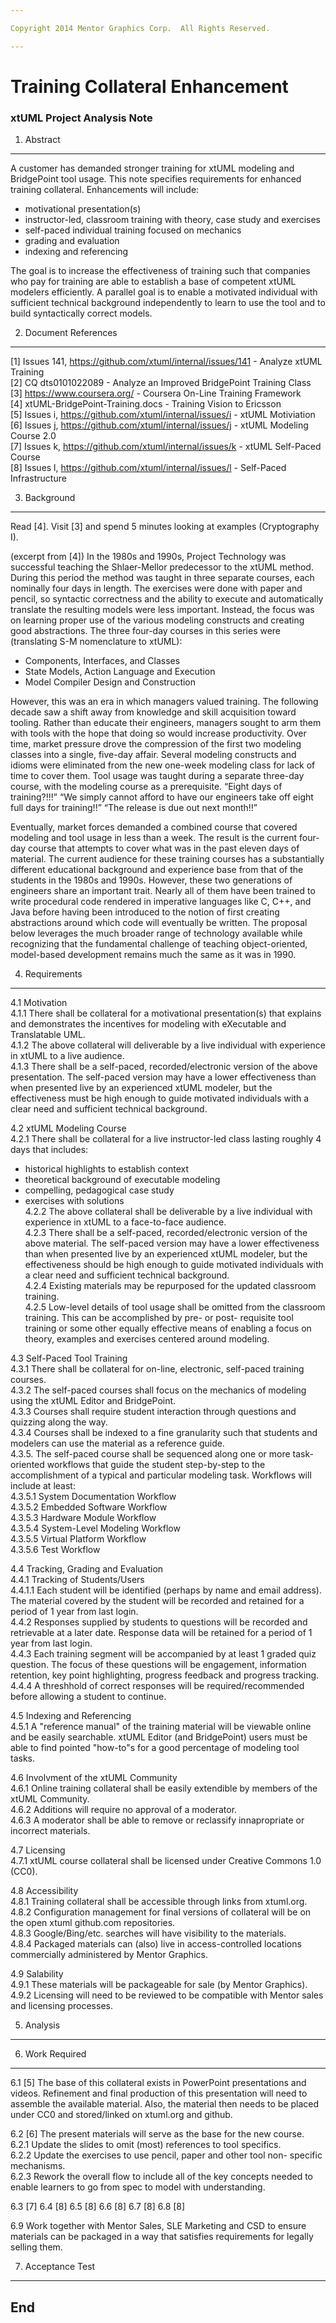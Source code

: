 ```yaml
---

Copyright 2014 Mentor Graphics Corp.  All Rights Reserved.

---
```


# Training Collateral Enhancement
### xtUML Project Analysis Note


1. Abstract
-----------
A customer has demanded stronger training for xtUML modeling and
BridgePoint tool usage.  This note specifies requirements for
enhanced training collateral.  Enhancements will include:
- motivational presentation(s)
- instructor-led, classroom training with theory, case study and exercises
- self-paced individual training focused on mechanics
- grading and evaluation
- indexing and referencing

The goal is to increase the effectiveness of training such that companies
who pay for training are able to establish a base of competent xtUML
modelers efficiently.  A parallel goal is to enable a motivated individual
with sufficient technical background independently to learn to use the tool
and to build syntactically correct models.


2. Document References
----------------------
[1] Issues 141, https://github.com/xtuml/internal/issues/141 - 
    Analyze xtUML Training  
[2] CQ dts0101022089 - Analyze an Improved BridgePoint Training Class  
[3] https://www.coursera.org/ - Coursera On-Line Training Framework  
[4] xtUML-BridgePoint-Training.docs - Training Vision to Ericsson  
[5] Issues i, https://github.com/xtuml/internal/issues/i - xtUML Motiviation  
[6] Issues j, https://github.com/xtuml/internal/issues/j - xtUML Modeling Course 2.0  
[7] Issues k, https://github.com/xtuml/internal/issues/k - xtUML Self-Paced Course  
[8] Issues l, https://github.com/xtuml/internal/issues/l - Self-Paced Infrastructure  

3. Background
-------------
Read [4].  Visit [3] and spend 5 minutes looking at examples (Cryptography I).

(excerpt from [4])
In the 1980s and 1990s, Project Technology was successful teaching the
Shlaer-Mellor predecessor to the xtUML method.  During this period the
method was taught in three separate courses, each nominally four days in
length.  The exercises were done with paper and pencil, so syntactic
correctness and the ability to execute and automatically translate the
resulting models were less important.  Instead, the focus was on
learning proper use of the various modeling constructs and creating
good abstractions.  The three four-day courses in this series were
(translating S-M nomenclature to xtUML):

- Components, Interfaces, and Classes
- State Models, Action Language and Execution
- Model Compiler Design and Construction

However, this was an era in which managers valued training.  The
following decade saw a shift away from knowledge and skill acquisition
toward tooling.  Rather than educate their engineers, managers sought to
arm them with tools with the hope that doing so would increase
productivity.  Over time, market pressure drove the compression of the
first two modeling classes into a single, five-day affair.  Several
modeling constructs and idioms were eliminated from the new one-week
modeling class for lack of time to cover them.  Tool usage was taught
during a separate three-day course, with the modeling course as a
prerequisite.  “Eight days of training?!!!”  “We simply cannot afford to
have our engineers take off eight full days for training!!”  “The
release is due out next month!!”

Eventually, market forces demanded a combined course that covered
modeling and tool usage in less than a week.  The result is the current
four-day course that attempts to cover what was in the past eleven days
of material.  The current audience for these training courses has a
substantially different educational background and experience base from
that of the students in the 1980s and 1990s.  However, these two generations
of engineers share an important trait.  Nearly all of them have been
trained to write procedural code rendered in imperative languages like
C, C++, and Java before having been introduced to the notion of first
creating abstractions around which code will eventually be written.
The proposal below leverages the much broader range of technology
available while recognizing that the fundamental challenge of teaching
object-oriented, model-based development remains much the same as it was
in 1990.


4. Requirements
---------------
4.1 Motivation  
4.1.1 There shall be collateral for a motivational presentation(s) that
explains and demonstrates the incentives for modeling with eXecutable
and Translatable UML.  
4.1.2 The above collateral will deliverable by a live individual with
experience in xtUML to a live audience.  
4.1.3 There shall be a self-paced, recorded/electronic version of the
above presentation.  The self-paced version may have a lower effectiveness
than when presented live by an experienced xtUML modeler, but the
effectiveness must be high enough to guide motivated individuals with
a clear need and sufficient technical background.  

4.2 xtUML Modeling Course  
4.2.1 There shall be collateral for a live instructor-led class lasting
roughly 4 days that includes:
- historical highlights to establish context
- theoretical background of executable modeling
- compelling, pedagogical case study
- exercises with solutions  
4.2.2 The above collateral shall be deliverable by a live individual with
experience in xtUML to a face-to-face audience.  
4.2.3 There shall be a self-paced, recorded/electronic version of the
above material.  The self-paced version may have a lower effectiveness
than when presented live by an experienced xtUML modeler, but the
effectiveness should be high enough to guide motivated individuals with
a clear need and sufficient technical background.  
4.2.4 Existing materials may be repurposed for the updated classroom
training.  
4.2.5 Low-level details of tool usage shall be omitted from the classroom
training.  This can be accomplished by pre- or post- requisite tool
training or some other equally effective means of enabling a focus on
theory, examples and exercises centered around modeling.

4.3 Self-Paced Tool Training  
4.3.1 There shall be collateral for on-line, electronic, self-paced
training courses.  
4.3.2 The self-paced courses shall focus on the mechanics of modeling using
the xtUML Editor and BridgePoint.  
4.3.3 Courses shall require student interaction through questions
and quizzing along the way.  
4.3.4 Courses shall be indexed to a fine granularity such that students
and modelers can use the material as a reference guide.  
4.3.5. The self-paced course shall be sequenced along one or more
task-oriented workflows that guide the student step-by-step to the
accomplishment of a typical and particular modeling task.  Workflows
will include at least:  
4.3.5.1 System Documentation Workflow  
4.3.5.2 Embedded Software Workflow  
4.3.5.3 Hardware Module Workflow  
4.3.5.4 System-Level Modeling Workflow  
4.3.5.5 Virtual Platform Workflow  
4.3.5.6 Test Workflow

4.4 Tracking, Grading and Evaluation  
4.4.1 Tracking of Students/Users  
4.4.1.1 Each student will be identified (perhaps by name and email address).
The material covered by the student will be recorded and retained for a
period of 1 year from last login.  
4.4.2 Responses supplied by students to questions will be recorded and
retrievable at a later date.  Response data will be retained for a period
of 1 year from last login.  
4.4.3 Each training segment will be accompanied by at least 1 graded quiz
question.  The focus of these questions will be engagement, information
retention, key point highlighting, progress feedback and progress tracking.  
4.4.4 A threshhold of correct responses will be required/recommended before
allowing a student to continue.  

4.5 Indexing and Referencing  
4.5.1 A "reference manual" of the training material will be viewable online
and be easily searchable.  xtUML Editor (and BridgePoint) users must be able
to find pointed "how-to"s for a good percentage of modeling tool tasks.

4.6 Involvment of the xtUML Community  
4.6.1 Online training collateral shall be easily extendible by members of
the xtUML Community.  
4.6.2 Additions will require no approval of a moderator.  
4.6.3 A moderator shall be able to remove or reclassify innapropriate or
incorrect materials.

4.7 Licensing  
4.7.1 xtUML course collateral shall be licensed under Creative Commons 1.0 (CC0).

4.8 Accessibility  
4.8.1 Training collateral shall be accessible through links from xtuml.org.  
4.8.2 Configuration management for final versions of collateral will be on
the open xtuml github.com repositories.  
4.8.3 Google/Bing/etc. searches will have visibility to the materials.  
4.8.4 Packaged materials can (also) live in access-controlled locations
commercially administered by Mentor Graphics.  

4.9 Salability  
4.9.1 These materials will be packageable for sale (by Mentor Graphics).  
4.9.2 Licensing will need to be reviewed to be compatible with Mentor
sales and licensing processes.  


5. Analysis
-----------

6. Work Required
----------------
6.1 [5] The base of this collateral exists in PowerPoint presentations and
videos.  Refinement and final production of this presentation will need
to assemble the available material.  Also, the material then needs to
be placed under CC0 and stored/linked on xtuml.org and github.

6.2 [6] The present materials will serve as the base for the new course.  
6.2.1 Update the slides to omit (most) references to tool specifics.  
6.2.2 Update the exercises to use pencil, paper and other tool non-
specific mechanisms.  
6.2.3 Rework the overall flow to include all of the key concepts needed
to enable learners to go from spec to model with understanding.  

6.3 [7]
6.4 [8]
6.5 [8]
6.6 [8]
6.7 [8]
6.8 [8]

6.9 Work together with Mentor Sales, SLE Marketing and CSD to ensure
materials can be packaged in a way that satisfies requirements for
legally selling them.

7. Acceptance Test
------------------

End
---

